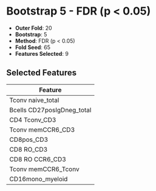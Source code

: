 # Bootstrap 5 - FDR (p < 0.05)

- **Outer Fold**: 20
- **Bootstrap**: 5
- **Method**: FDR (p < 0.05)
- **Fold Seed**: 65
- **Features Selected**: 9

## Selected Features

| Feature |
|---------|
| Tconv naive_total |
| Bcells CD27posIgDneg_total |
| CD4 Tconv_CD3 |
| Tconv memCCR6_CD3 |
| CD8pos_CD3 |
| CD8 RO_CD3 |
| CD8 RO CCR6_CD3 |
| Tconv memCCR6_Tconv |
| CD16mono_myeloid |

